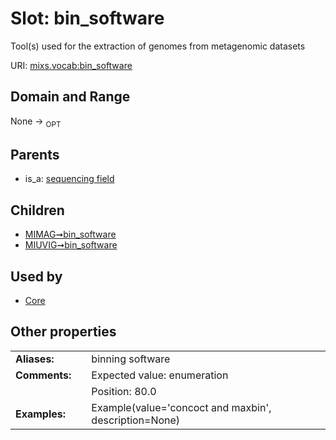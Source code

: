 
# Slot: bin_software


Tool(s) used for the extraction of genomes from metagenomic datasets

URI: [mixs.vocab:bin_software](https://w3id.org/mixs/vocab/bin_software)


## Domain and Range

None ->  <sub>OPT</sub> 

## Parents

 *  is_a: [sequencing field](sequencing_field.md)

## Children

 *  [MIMAG➞bin_software](MIMAG_bin_software.md)
 *  [MIUVIG➞bin_software](MIUVIG_bin_software.md)

## Used by

 * [Core](Core.md)

## Other properties

|  |  |  |
| --- | --- | --- |
| **Aliases:** | | binning software |
| **Comments:** | | Expected value: enumeration |
|  | | Position: 80.0 |
| **Examples:** | | Example(value='concoct and maxbin', description=None) |

